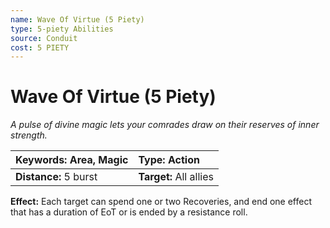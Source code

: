 ```yaml
---
name: Wave Of Virtue (5 Piety)
type: 5-piety Abilities
source: Conduit
cost: 5 PIETY
---
```


# Wave Of Virtue (5 Piety)

*A pulse of divine magic lets your comrades draw on their reserves of inner strength.*

| **Keywords:** Area, Magic | **Type:** Action       |
| :------------------------ | :--------------------- |
| **Distance:** 5 burst     | **Target:** All allies |

**Effect:** Each target can spend one or two Recoveries, and end one effect that has a duration of EoT or is ended by a resistance roll.
